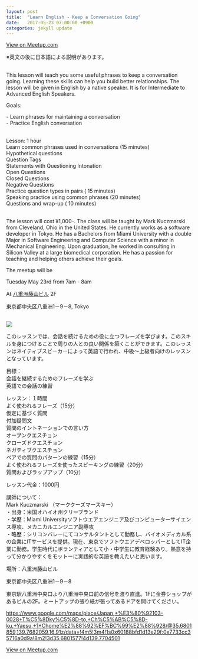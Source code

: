 ```yaml
---
layout: post
title:  "Learn English - Keep a Conversation Going"
date:   2017-05-23 07:00:00 +0900
categories: jekyll update
---
```

<a href="https://www.meetup.com/tokyo-english-learners/events/239888944/">View on Meetup.com</a>
<div>
<p>※英文の後に日本語による説明があります。 </p> <p><br/>This lesson will teach you some useful phrases to keep a conversation going. Learning these skills can help you build better relationships. The lesson will be given in English by a native speaker. It is for Intermediate to Advanced English Speakers.</p> <p>Goals:</p> <p>- Learn phrases for maintaining a conversation<br/>- Practice English conversation</p> <p><br/>Lesson: 1 hour<br/>Learn common phrases used in conversations (15 minutes)<br/>Hypothetical questions<br/>Question Tags<br/>Statements with Questioning Intonation<br/>Open Questions<br/>Closed Questions<br/>Negative Questions<br/>Practice question types in pairs ( 15 minutes)<br/>Speaking practice using common phrases (20 minutes)<br/>Questions and wrap-up ( 10 minutes)</p> <p><br/>The lesson will cost ¥1,000-. The class will be taught by Mark Kuczmarski from Cleveland, Ohio in the United States. He currently works as a software developer in Tokyo. He has a Bachelors from Miami University with a double Major in Software Engineering and Computer Science with a minor in Mechanical Engineering. Upon graduation, he worked in consulting in Silicon Valley at a large biomedical corporation. He has a passion for teaching and helping others achieve their goals.</p> <p>The meetup will be </p> <p>Tuesday May 23rd from 7am - 8am</p> <p>At <a href="https://maps.google.com/maps?f=q&amp;hl=en&amp;q=%E6%9D%B1%E4%BA%AC%E9%83%BD%E4%B8%AD%E5%A4%AE%E5%8C%BA%E5%85%AB%E9%87%8D%E6%B4%B21%EF%BC%8D9%EF%BC%8D8%2C+Tokyo%2C+jp">八重洲藤山ビル</a> 2F </p> <p>東京都中央区八重洲1－9－8, Tokyo </p> <p><br/><img src="https://secure.meetupstatic.com/photos/event/c/f/0/6/600_460852998.jpeghttps://secure.meetupstatic.com/photos/event/c/e/f/4/600_460852980.jpeg" /></p> <p>



このレッスンでは、会話を続けるための役に立つフレーズを学びます。このスキルを身につけることで周りの人との良い関係を築くことができます。このレッスンはネイティブスピーカーによって英語で行われ、中級〜上級者向けのレッスンとなっています。</p> <p>目標：<br/>会話を継続するためのフレーズを学ぶ<br/>英語での会話の練習</p> <p>レッスン：１時間<br/>よく使われるフレーズ（15分）<br/>仮定に基づく質問<br/>付加疑問文<br/>質問のイントネーションでの言い方<br/>オープンクエスチョン<br/>クローズドクエスチョン<br/>ネガティブクエスチョン<br/>ペアでの質問のパターンの練習（15分）<br/>よく使われるフレーズを使ったスピーキングの練習（20分）<br/>質問およびラップアップ（10分）</p> <p>レッスン代金：1000円</p> <p>講師について：<br/>Mark Kuczmarski （マーククーズマースキー）<br/>・出身：米国オハイオ州クリーブランド<br/>・学歴：Miami Universityソフトウエアエンジニア及びコンピューターサイエンス専攻、メカニカルエンジニア副専攻<br/>・略歴：シリコンバレーにてコンサルタントとして勤務し、バイオメディカル系の企業にITサービスを提供。現在、東京でソフトウエアデベロッパーとしてIT企業に勤務。学生時代にボランティアとして小・中学生に教育経験あり。熱意を持って分かりやすくをモットーに実践的な英語を教えたいと思います。</p> <p>場所：八重洲藤山ビル</p> <p>東京都中央区八重洲1－9－8</p> <p>東京駅八重洲中央口より八重洲中央口前の信号を渡り直進。1Fに金券ショップがあるビルの2F。ミートアップの張り紙が張ってあるドアを開けてください。</p> <p><a href="https://www.google.com/maps/place/Japan,+%E3%80%92103-0028+T%C5%8Dky%C5%8D-to,+Ch%C5%AB%C5%8D-ku,+Yaesu,+1+Chome%E2%88%92%EF%BC%99%E2%88%928/@35.6801859,139.7682059,16.91z/data=!4m5!3m4!1s0x60188bfd1d13e29f:0x7733cc35716a0d9a!8m2!3d35.6801577!4d139.7704501"><a href="https://www.google.com/maps/place/Japan,+%E3%80%92103-0028+T%C5%8Dky%C5%8D-to,+Ch%C5%AB%C5%8D-ku,+Yaesu,+1+Chome%E2%88%92%EF%BC%99%E2%88%928/@35.6801859,139.7682059,16.91z/data=!4m5!3m4!1s0x60188bfd1d13e29f:0x7733cc35716a0d9a!8m2!3d35.6801577!4d139.7704501" class="linkified">https://www.google.com/maps/place/Japan,+%E3%80%92103-0028+T%C5%8Dky%C5%8D-to,+Ch%C5%AB%C5%8D-ku,+Yaesu,+1+Chome%E2%88%92%EF%BC%99%E2%88%928/@35.6801859,139.7682059,16.91z/data=!4m5!3m4!1s0x60188bfd1d13e29f:0x7733cc35716a0d9a!8m2!3d35.6801577!4d139.7704501</a></a></p> 
</div>
<a href="https://www.meetup.com/tokyo-english-learners/events/239888944/">View on Meetup.com</a>
